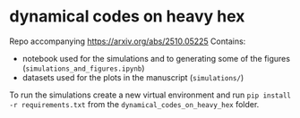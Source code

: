 # dynamical codes on heavy hex
Repo accompanying https://arxiv.org/abs/2510.05225
Contains: 
- notebook used for the simulations and to generating some of the figures (```simulations_and_figures.ipynb```)
- datasets used for the plots in the manuscript (```simulations/```)

To run the simulations create a new virtual environment and run ```pip install -r requirements.txt``` from the ```dynamical_codes_on_heavy_hex``` folder.
